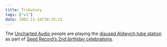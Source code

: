 ```yaml
---
title: Tributary
tags: ["v1"]
date: 2002-11-16T18:33:21
---
```


The [Uncharted Audio][1] people are playing the [disused Aldwych tube station][2] as part of [Seed Record&#8217;s 2nd birthday celebrations][3].

[1]: http://www.unchartedaudio.com/news/ "Uncharted Audio: News"
[2]: http://www.starfury.demon.co.uk/uground/aldwych.html "Underground History: Aldwych Underground Station"
[3]: http://ardisson.net/seed/ "ardisson.net: Seed Records Birthday Lineup"
